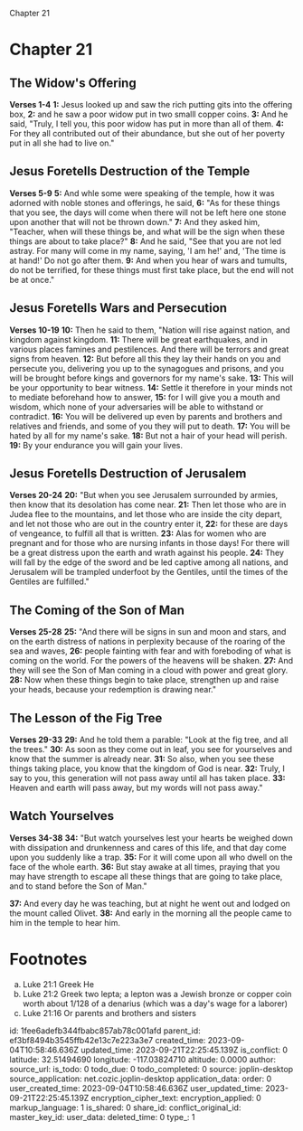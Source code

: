Chapter 21

# Chapter 21
## The Widow's Offering
**Verses 1-4**
**1:** Jesus looked up and saw the rich putting gits into the offering box,
**2:** and he saw a poor widow put in two smalll copper coins.
**3:** And he said, "Truly, I tell you, this poor widow has put in more than all of them.
**4:** For they all contributed out of their abundance, but she out of her poverty put in all she had to live on."

## Jesus Foretells Destruction of the Temple
**Verses 5-9**
**5:** And whle some were speaking of the temple, how it was adorned with noble stones and offerings, he said,
**6:** "As for these things that you see, the days will come when there will not be left here one stone upon another that will not be thrown down."
**7:** And they asked him, "Teacher, when will these things be, and what will be the sign when these things are about to take place?"
**8:** And he said, "See that you are not led astray. For many will come in my name, saying, 'I am he!' and, 'The time is at hand!' Do not go after them.
**9:** And when you hear of wars and tumults, do not be terrified, for these things must first take place, but the end will not be at once."

## Jesus Foretells Wars and Persecution
**Verses 10-19**
**10:** Then he said to them, "Nation will rise against nation, and kingdom against kingdom.
**11:** There will be great earthquakes, and in various places famines and pestilences. And there will be terrors and great signs from heaven.
**12:** But before all this they lay their hands on you and persecute you, delivering you up to the synagogues and prisons, and you will be brought before kings and governors for my name's sake.
**13:** This will be your opportunity to bear witness.
**14:** Settle it therefore in your minds not to mediate beforehand how to answer,
**15:** for I will give you a mouth and wisdom, which none of your adversaries will be able to withstand or contradict.
**16:** You will be delivered up even by parents and brothers and relatives and friends, and some of you they will put to death.
**17:** You will be hated by all for my name's sake.
**18:** But not a hair of your head will perish.
**19:** By your endurance you will gain your lives.

## Jesus Foretells Destruction of Jerusalem
**Verses 20-24**
**20:** "But when you see Jerusalem surrounded by armies, then know that its desolation has come near.
**21:** Then let those who are in Judea flee to the mountains, and let those who are inside the city depart, and let not those who are out in the country enter it,
**22:** for these are days of vengeance, to fulfill all that is written.
**23:** Alas for women who are pregnant and for those who are nursing infants in those days! For there will be a great distress upon the earth and wrath against his people.
**24:** They will fall by the edge of the sword and be led captive among all nations, and Jerusalem will be trampled underfoot by the Gentiles, until the times of the Gentiles are fulfilled."

## The Coming of the Son of Man
**Verses 25-28**
**25:** "And there will be signs in sun and moon and stars, and on the earth distress of nations in perplexity because of the roaring of the sea and waves,
**26:** people fainting with fear and with foreboding of what is coming on the world. For the powers of the heavens will be shaken.
**27:** And they will see the Son of Man coming in a cloud with power and great glory.
**28:** Now when these things begin to take place, strengthen up and raise your heads, because your redemption is drawing near."

## The Lesson of the Fig Tree
**Verses 29-33**
**29:** And he told them a parable: "Look at the fig tree, and all the trees."
**30:** As soon as they come out in leaf, you see for yourselves and know that the summer is already near.
**31:** So also, when you see these things taking place, you know that the kingdom of God is near.
**32:** Truly, I say to you, this generation will not pass away until all has taken place.
**33:** Heaven and earth will pass away, but my words will not pass away."

## Watch Yourselves
**Verses 34-38**
**34:** "But watch yourselves lest your hearts be weighed down with dissipation and drunkenness and cares of this life, and that day come upon you suddenly like a trap.
**35:** For it will come upon all who dwell on the face of the whole earth.
**36:** But stay awake at all times, praying that you may have strength to escape all these things that are going to take place, and to stand before the Son of Man."

**37:** And every day he was teaching, but at night he went out and lodged on the mount called Olivet.
**38:** And early in the morning all the people came to him in the temple to hear him.

# Footnotes
<ol type='a'>
	<li>Luke 21:1 Greek He</li>
	<li>Luke 21:2 Greek two lepta; a lepton was a Jewish bronze or copper coin worth about 1/128 of a denarius (which was a day's wage for a laborer)</li>
	<li>Luke 21:16 Or parents and brothers and sisters</li>
</ol>


id: 1fee6adefb344fbabc857ab78c001afd
parent_id: ef3bf8494b3545ffb42e13c7e223a3e7
created_time: 2023-09-04T10:58:46.636Z
updated_time: 2023-09-21T22:25:45.139Z
is_conflict: 0
latitude: 32.51494690
longitude: -117.03824710
altitude: 0.0000
author: 
source_url: 
is_todo: 0
todo_due: 0
todo_completed: 0
source: joplin-desktop
source_application: net.cozic.joplin-desktop
application_data: 
order: 0
user_created_time: 2023-09-04T10:58:46.636Z
user_updated_time: 2023-09-21T22:25:45.139Z
encryption_cipher_text: 
encryption_applied: 0
markup_language: 1
is_shared: 0
share_id: 
conflict_original_id: 
master_key_id: 
user_data: 
deleted_time: 0
type_: 1